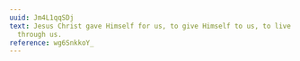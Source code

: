 ```yaml
---
uuid: Jm4L1qqSDj
text: Jesus Christ gave Himself for us, to give Himself to us, to live His life
  through us.
reference: wg6SnkkoY_
---
```

